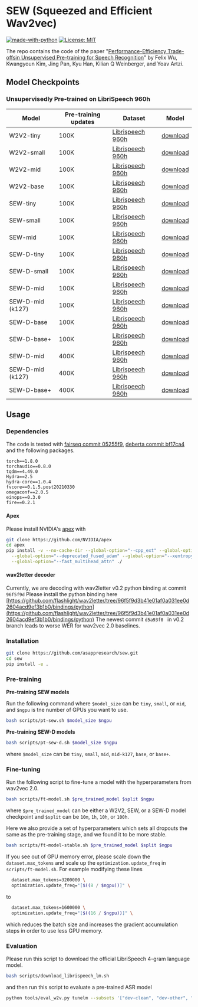 # SEW (Squeezed and Efficient Wav2vec)
[![made-with-python](https://img.shields.io/badge/Made%20with-Python-red.svg)](#python)
[![License: MIT](https://img.shields.io/badge/License-MIT-yellow.svg)](https://opensource.org/licenses/MIT)

The repo contains the code of the paper "[Performance-Efficiency Trade-offsin Unsupervised Pre-training for Speech Recognition]()" by Felix Wu, Kwangyoun Kim, Jing Pan, Kyu Han, Kilian Q Weinberger, and Yoav Artzi.

## Model Checkpoints
<!-- <details><summary>Unsupervisedly Pre-trained on Librispeech 960h (click to unfold) </summary><p> -->

### Unsupervisedly Pre-trained on LibriSpeech 960h

Model | Pre-training updates | Dataset| Model
|---|---|---|---
W2V2-tiny        | 100K | [Librispeech 960h](http://www.openslr.org/12) | [download](https://papers-sew.awsdev.asapp.com/save-pre/w2v2-tiny-100k.pt)
W2V2-small       | 100K | [Librispeech 960h](http://www.openslr.org/12) | [download](https://papers-sew.awsdev.asapp.com/save-pre/w2v2-small-100k.pt)
W2V2-mid         | 100K | [Librispeech 960h](http://www.openslr.org/12) | [download](https://papers-sew.awsdev.asapp.com/save-pre/w2v2-mid-100k.pt)
W2V2-base        | 100K | [Librispeech 960h](http://www.openslr.org/12) | [download](https://papers-sew.awsdev.asapp.com/save-pre/w2v2-base-100k.pt)
SEW-tiny         | 100K | [Librispeech 960h](http://www.openslr.org/12) | [download](https://papers-sew.awsdev.asapp.com/save-pre/sew-tiny-100k.pt)
SEW-small        | 100K | [Librispeech 960h](http://www.openslr.org/12) | [download](https://papers-sew.awsdev.asapp.com/save-pre/sew-small-100k.pt)
SEW-mid          | 100K | [Librispeech 960h](http://www.openslr.org/12) | [download](https://papers-sew.awsdev.asapp.com/save-pre/sew-mid-100k.pt)
SEW-D-tiny       | 100K | [Librispeech 960h](http://www.openslr.org/12) | [download](https://papers-sew.awsdev.asapp.com/save-pre/sew-d-tiny-100k.pt)
SEW-D-small      | 100K | [Librispeech 960h](http://www.openslr.org/12) | [download](https://papers-sew.awsdev.asapp.com/save-pre/sew-d-small-100k.pt)
SEW-D-mid        | 100K | [Librispeech 960h](http://www.openslr.org/12) | [download](https://papers-sew.awsdev.asapp.com/save-pre/sew-d-mid-100k.pt)
SEW-D-mid (k127) | 100K | [Librispeech 960h](http://www.openslr.org/12) | [download](https://papers-sew.awsdev.asapp.com/save-pre/sew-d-mid-k127-100k.pt)
SEW-D-base       | 100K | [Librispeech 960h](http://www.openslr.org/12) | [download](https://papers-sew.awsdev.asapp.com/save-pre/sew-d-base-100k.pt)
SEW-D-base+      | 100K | [Librispeech 960h](http://www.openslr.org/12) | [download](https://papers-sew.awsdev.asapp.com/save-pre/sew-d-base%2B-100k.pt)
SEW-D-mid        | 400K | [Librispeech 960h](http://www.openslr.org/12) | [download](https://papers-sew.awsdev.asapp.com/save-pre/sew-d-mid-400k.pt)
SEW-D-mid (k127) | 400K | [Librispeech 960h](http://www.openslr.org/12) | [download](https://papers-sew.awsdev.asapp.com/save-pre/sew-d-mid-k127-400k.pt)
SEW-D-base+      | 400K | [Librispeech 960h](http://www.openslr.org/12) | [download](https://papers-sew.awsdev.asapp.com/save-pre/sew-d-base%2B-400k.pt)

<!-- </p></details> -->

<!-- <details><summary>Semi-supervised Librispeech ASR model (click to unfold)</summary><p>

Model | Pre-training updates | Finetuning split | Model
|---|---|---|---
SEW-tiny    | 100K | 100 hours | [download]()
SEW-D-mid   | 100K | 100 hours | [download]()
SEW-D-mid   | 400K | 100 hours | [download]()
SEW-D-base+ | 100K | 100 hours | [download]()
SEW-D-base+ | 400K | 100 hours | [download]()

</p></details> -->

## Usage

### Dependencies
The code is tested with [fairseq commit 05255f9](https://github.com/pytorch/fairseq/tree/05255f96410e5b1eaf3bf59b767d5b4b7e2c3a35), [deberta commit bf17ca4](https://github.com/microsoft/DeBERTa/tree/bf17ca43fa429875c823536b5993cdf783ae5049) and the following packages.

```
torch==1.8.0
torchaudio==0.8.0
tqdm==4.49.0
Hydra==2.5
hydra-core==1.0.4
fvcore==0.1.5.post20210330
omegaconf==2.0.5
einops==0.3.0
fire==0.2.1
```

#### Apex
Please install NVIDIA's [apex](https://github.com/NVIDIA/apex) with
```sh
git clone https://github.com/NVIDIA/apex
cd apex
pip install -v --no-cache-dir --global-option="--cpp_ext" --global-option="--cuda_ext" \
  --global-option="--deprecated_fused_adam" --global-option="--xentropy" \
  --global-option="--fast_multihead_attn" ./
```

#### wav2letter decoder
Currently, we are decoding with wav2letter v0.2 python binding at commit `96f5f9d`
Please install the python binding here
[https://github.com/flashlight/wav2letter/tree/96f5f9d3b41e01af0a031ee0d2604acd9ef3b1b0/bindings/python](https://github.com/flashlight/wav2letter/tree/96f5f9d3b41e01af0a031ee0d2604acd9ef3b1b0/bindings/python)
The newest commit `d5a93f0
` in v0.2 branch leads to worse WER for wav2vec 2.0 baselines.


### Installation
```sh
git clone https://github.com/asappresearch/sew.git
cd sew 
pip install -e .
```
### Pre-training

**Pre-training SEW models**

Run the following command where `$model_size` can be `tiny`, `small`, or `mid`, and `$ngpu` is tne number of GPUs you want to use.
```sh
bash scripts/pt-sew.sh $model_size $ngpu
```

**Pre-training SEW-D models**

```sh
bash scripts/pt-sew-d.sh $model_size $ngpu
```
where `$model_size` can be `tiny`, `small`, `mid`, `mid-k127`, `base`, or `base+`.

### Fine-tuning

Run the following script to fine-tune a model with the hyperparameters from wav2vec 2.0. 
```sh
bash scripts/ft-model.sh $pre_trained_model $split $ngpu
```
where `$pre_trained_model` can be either a W2V2, SEW, or a SEW-D model checkpoint and `$split` can be `10m`, `1h`, `10h`, or `100h`.

Here we also provide a set of hyperparameters which sets all dropouts the same as the pre-training stage, and we found it to be more stable.
```sh
bash scripts/ft-model-stable.sh $pre_trained_model $split $ngpu
```

If you see out of GPU memory error, please scale down the `dataset.max_tokens` and scale up the `optimization.update_freq` in `scripts/ft-model.sh`.
For example modifying these lines
```sh
  dataset.max_tokens=3200000 \
  optimization.update_freq="[$((8 / $ngpu))]" \
```
to
```sh
  dataset.max_tokens=1600000 \
  optimization.update_freq="[$((16 / $ngpu))]" \
```
which reduces the batch size and increases the gradient accumulation steps in order to use less GPU memory.

### Evaluation
Please run this script to download the official LibriSpeech 4-gram language model.
```sh
bash scripts/download_librispeech_lm.sh
```
and then run this script to evaluate a pre-trained ASR model
```sh
python tools/eval_w2v.py tunelm --subsets '["dev-clean", "dev-other", "test-clean", "test-other"]' --model $asr_checkpoint
```